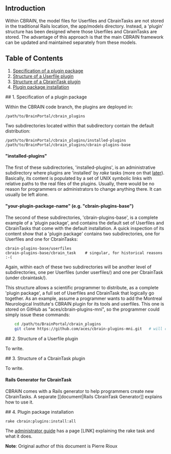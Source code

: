 
## Introduction

Within CBRAIN, the model files for Userfiles and CbrainTasks are not stored in the traditional Rails location, the app/models directory. Instead, a 'plugin' structure has been designed where those Userfiles and CbrainTasks are stored. The advantage of this approach is that the main CBRAIN framework can be updated and maintained separately from these models.


## Table of Contents

1. [Specification of a plugin package](#def)
2. [Structure of a Userfile plugin](#uplug)
3. [Structure of a CbrainTask plugin](#tplug)
4. [Plugin package installation](#inst)



<a name="def" />
## 1. Specification of a plugin package

Within the CBRAIN code branch, the plugins are deployed in:

    /path/to/BrainPortal/cbrain_plugins

Two subdirectories located within that subdirectory contain the default distribution:

    /path/to/BrainPortal/cbrain_plugins/installed-plugins
    /path/to/BrainPortal/cbrain_plugins/cbrain-plugins-base

#### "installed-plugins"

The first of these subdirectories, 'installed-plugins', is an administrative 
subdirectory where plugins are 'installed' by *rake* tasks 
(more on that [later](#inst)). Basically, its content is populated by a set of UNIX 
symbolic links with relative paths to the real files of the plugins. Usually, there
would be no reason for programmers or administrators to change anything there. It 
can usually be left alone.

#### "your-plugin-package-name" (e.g. "cbrain-plugins-base")

The second of these subdirectories, 'cbrain-plugins-base', is a complete example 
of a 'plugin package', and contains the default set of Userfiles and 
CbrainTasks that come with the default installation. A quick inspection of its
content show that a 'plugin package' contains two subdirectories, one for 
Userfiles and one for CbrainTasks:

    cbrain-plugins-base/userfiles
    cbrain-plugins-base/cbrain_task    # singular, for historical reasons :-(

Again, within each of these two subdirectories will be another level
of subdirectories, one per Userfiles (under userfiles/) and one per
CbrainTask (under cbraintask/).

This structure allows a scientific programmer to distribute, as a
complete 'plugin package', a full set of Userfiles and CbrainTask
that logically go together. As an example, assume a programmer wants
to add the Montreal Neurological Institute's CBRAIN plugin for its
tools and userfiles. This one is stored on GitHub as
"aces/cbrain-plugins-mni", so the programmer could simply issue
these commands:

```bash
    cd /path/to/BrainPortal/cbrain_plugins
    git clone https://github.com/aces/cbrain-plugins-mni.git   # will create 'cbrain-plugins-mni/' here
```




<a name="uplug" />
## 2. Structure of a Userfile plugin

To write.


<a name="tplug" />
## 3. Structure of a CbrainTask plugin

To write.

#### Rails Generator for CbrainTask

CBRAIN comes with a Rails generator to help programmers create new
CbrainTasks. A separate [[document|Rails CbrainTask Generator]]
explains how to use it.




<a name="inst" />
## 4. Plugin package installation

    rake cbrain:plugins:install:all

The [administrator guide](https://github.com/aces/cbrain-doc-temp/wiki/Administrator-Guides) has a page [LINK] explaining the rake task and what it does.  
            
              
**Note**: Original author of this document is Pierre Rioux